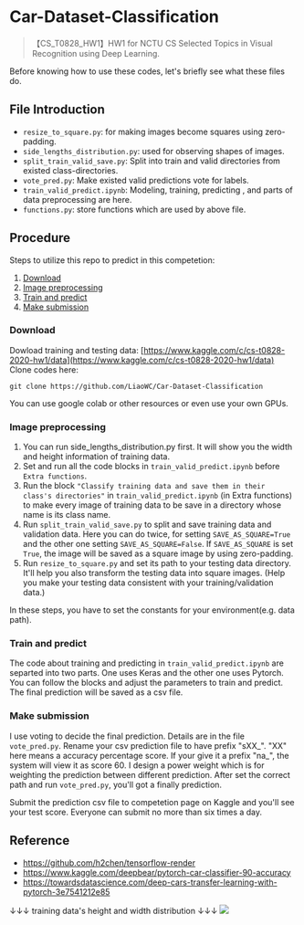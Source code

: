 # Car-Dataset-Classification
> 【CS_T0828_HW1】HW1 for NCTU CS Selected Topics in Visual Recognition using Deep Learning.

Before knowing how to use these codes, let's briefly see what these files do.

## File Introduction
- `resize_to_square.py`: for making images become squares using zero-padding.
- `side_lengths_distribution.py`: used for observing shapes of images.
- `split_train_valid_save.py`: Split into train and valid directories from existed class-directories.
- `vote_pred.py`: Make existed valid predictions vote for labels.
- `train_valid_predict.ipynb`: Modeling, training, predicting , and parts of data preprocessing are here.
- `functions.py`: store functions which are used by above file.

## Procedure

Steps to utilize this repo to predict in this competetion:
1. [Download](#Download)
2. [Image preprocessing](#Image-preprocessing)
3. [Train and predict](#Train-and-predict)
4. [Make submission](#Make-submission)


### Download
Dowload training and testing data:
[https://www.kaggle.com/c/cs-t0828-2020-hw1/data](https://www.kaggle.com/c/cs-t0828-2020-hw1/data)
Clone codes here:
```
git clone https://github.com/LiaoWC/Car-Dataset-Classification
```
You can use google colab or other resources or even use your own GPUs.

### Image preprocessing
1. You can run side_lengths_distribution.py first. It will show you the width and height information of training data.
2. Set and run all the code blocks in `train_valid_predict.ipynb` before `Extra functions`.
3. Run the block `"Classify training data and save them in their class's directories"` in `train_valid_predict.ipynb` (in Extra functions) to make every image of training data to be save in a directory whose name is its class name.
4. Run `split_train_valid_save.py` to split and save training data and validation data. Here you can do twice, for setting `SAVE_AS_SQUARE=True` and the other one setting `SAVE_AS_SQUARE=False`. If `SAVE_AS_SQUARE` is set `True`, the image will be saved as a square image by using zero-padding.
5. Run `resize_to_square.py` and set its path to your testing data directory. It'll help you also transform the testing data into square images. (Help you make your testing data consistent with your training/validation data.)

In these steps, you have to set the constants for your environment(e.g. data path).

### Train and predict

The code about training and predicting in `train_valid_predict.ipynb` are separted into two parts. One uses Keras and the other one uses Pytorch. You can follow the blocks and adjust the parameters to train and predict. The final prediction will be saved as a csv file.

### Make submission

I use voting to decide the final prediction. Details are in the file `vote_pred.py`. Rename your csv prediction file to have prefix "sXX_". "XX" here means a accuracy percentage score. If your give it a prefix "na_", the system will view it as score 60.  I design a power weight which is for weighting the prediction between different prediction. After set the correct path and run `vote_pred.py`, you'll got a finally prediction.

Submit the prediction csv file to competetion page on Kaggle and you'll see your test score.
Everyone can submit no more than six times a day.



## Reference
- https://github.com/h2chen/tensorflow-render
- https://www.kaggle.com/deepbear/pytorch-car-classifier-90-accuracy
- https://towardsdatascience.com/deep-cars-transfer-learning-with-pytorch-3e7541212e85






↓↓↓ training data's height and width distribution ↓↓↓
![](https://i.imgur.com/MkS1ahP.png)
